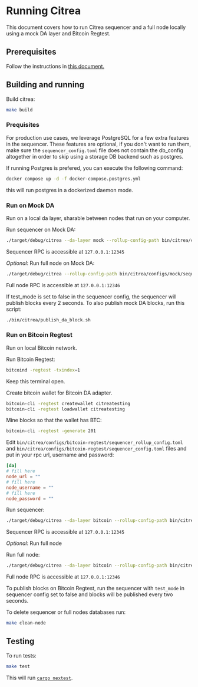 # Running Citrea

This document covers how to run Citrea sequencer and a full node locally using a mock DA layer and Bitcoin Regtest.

## Prerequisites
Follow the instructions in [this document.](./dev-setup.md)

## Building and running
Build citrea:
```sh
make build
```

### Prequisites

For production use cases, we leverage PostgreSQL for a few extra features in the sequencer. These features are optional, if you don't want to run them, make sure the `sequencer_config.toml` file does not contain the db_config altogether in order to skip using a storage DB backend such as postgres.

If running Postgres is prefered, you can execute the following command:

```sh
docker compose up -d -f docker-compose.postgres.yml

```
this will run postgres in a dockerized daemon mode.

### Run on Mock DA
Run on a local da layer, sharable between nodes that run on your computer.

Run sequencer on Mock DA:
```sh
./target/debug/citrea --da-layer mock --rollup-config-path bin/citrea/configs/mock/sequencer_rollup_config.toml --sequencer-config-path bin/citrea/configs/mock/sequencer_config.toml --genesis-paths bin/test-data/genesis/demo-tests/mock
```

Sequencer RPC is accessible at `127.0.0.1:12345`

_Optional_: Run full node on Mock DA:
```sh
./target/debug/citrea --rollup-config-path bin/citrea/configs/mock/sequencer_rollup_config.toml --genesis-paths bin/test-data/genesis/demo-tests/mock
```

Full node RPC is accessible at `127.0.0.1:12346`

If test_mode is set to false in the sequencer config, the sequencer will publish blocks every 2 seconds. To also publish mock DA blocks, run this script:
```sh
./bin/citrea/publish_da_block.sh
```

### Run on Bitcoin Regtest

Run on local Bitcoin network.

Run Bitcoin Regtest:
```sh
bitcoind -regtest -txindex=1
```
Keep this terminal open.

Create bitcoin wallet for Bitcoin DA adapter.
```sh
bitcoin-cli -regtest createwallet citreatesting
bitcoin-cli -regtest loadwallet citreatesting
```

Mine blocks so that the wallet has BTC:
```sh
bitcoin-cli -regtest -generate 201
```

Edit `bin/citrea/configs/bitcoin-regtest/sequencer_rollup_config.toml` and `bin/citrea/configs/bitcoin-regtest/sequencer_config.toml` files and put in your rpc url, username and password:

```toml
[da]
# fill here
node_url = ""
# fill here
node_username = ""
# fill here                                       
node_password = ""
```

Run sequencer:
```sh
./target/debug/citrea --da-layer bitcoin --rollup-config-path bin/citrea/configs/bitcoin-regtest/sequencer_rollup_config.toml --sequencer-config-path bin/citrea/configs/bitcoin-regtest/sequencer_config.toml --genesis-paths bin/test-data/genesis/demo-tests/bitcoin-regtest
```

Sequencer RPC is accessible at `127.0.0.1:12345`

_Optional_: Run full node

Run full node:
```sh
./target/debug/citrea --da-layer bitcoin --rollup-config-path bin/citrea/configs/bitcoin-regtest/rollup_config.toml --genesis-paths bin/test-data/genesis/demo-tests/bitcoin-regtest
```

Full node RPC is accessible at `127.0.0.1:12346`

To publish blocks on Bitcoin Regtest, run the sequencer with `test_mode` in sequencer config set to false and blocks will be published every two seconds.


To delete sequencer or full nodes databases run:
```sh
make clean-node
```

## Testing

To run tests:
```sh
make test
```
This will run [`cargo nextest`](https://nexte.st).
